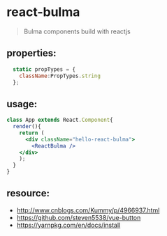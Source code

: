 # react-bulma
> Bulma components build with reactjs


## properties:
```javascript
  static propTypes = {
    className:PropTypes.string
  };
```

## usage:
```jsx
class App extends React.Component{
  render(){
    return (
      <div className="hello-react-bulma">
        <ReactBulma />
    </div>
    );
  }
}
```



## resource:
+ http://www.cnblogs.com/Kummy/p/4966937.html
+ https://github.com/steven5538/vue-button
+ https://yarnpkg.com/en/docs/install

